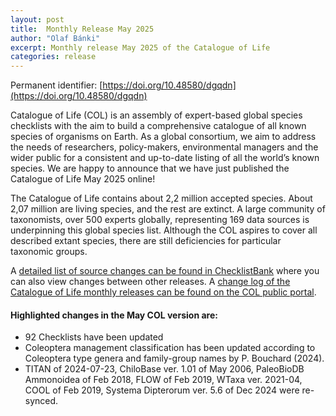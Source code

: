 ```yaml
---
layout: post
title:  Monthly Release May 2025
author: "Olaf Bánki"
excerpt: Monthly release May 2025 of the Catalogue of Life
categories: release
---
```


Permanent identifier: [https://doi.org/10.48580/dgqdn](https://doi.org/10.48580/dgqdn)

Catalogue of Life (COL) is an assembly of expert-based global species checklists with the aim to build a comprehensive catalogue of all known species of organisms on Earth. As a global consortium, we aim to address the needs of researchers, policy-makers, environmental managers and the wider public for a consistent and up-to-date listing of all the world’s known species. We are happy to announce that we have just published the Catalogue of Life May 2025 online!

The Catalogue of Life contains about 2,2 million accepted species. About 2,07 million are living species, and the rest are extinct. A large community of taxonomists, over 500 experts globally, representing 169 data sources is underpinning this global species list.
Although the COL aspires to cover all described extant species, there are still deficiencies for particular taxonomic groups.

A [detailed list of source changes can be found in ChecklistBank](https://www.checklistbank.org/dataset/309796/sourcemetrics?hideUnchanged=true&releaseKey=309120) where you can also view changes between other releases.
A [change log of the Catalogue of Life monthly releases can be found on the COL public portal](https://www.catalogueoflife.org/data/changelog).

#### Highlighted changes in the May COL version are:

* 92 Checklists have been updated
* Coleoptera management classification has been updated according to Coleoptera type genera and family-group names by P. Bouchard (2024).
* TITAN of 2024-07-23, ChiloBase ver. 1.01 of May 2006, PaleoBioDB Ammonoidea of Feb 2018, FLOW of Feb 2019, WTaxa ver. 2021-04, COOL of Feb 2019, Systema Dipterorum ver. 5.6 of Dec 2024 were re-synced.

